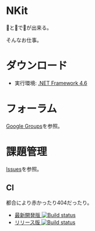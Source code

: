 # NKit

💩と💩で💩が出来る。

そんなお仕事。


# ダウンロード

 * 実行環境: [.NET Framework 4.6](https://www.microsoft.com/ja-jp/download/details.aspx?id=48130)


# フォーラム

[Google Groups](https://groups.google.com/d/forum/nkit-forum)を参照。


# 課題管理

[Issues](https://bitbucket.org/sk_0520/nkit/issues)を参照。


## CI

都合により赤かったり404だったり。

 * [最新開発版 ![Build status](https://ci.appveyor.com/api/projects/status/6qpnilbs1cbch2c7?svg=true)](https://ci.appveyor.com/project/sk_0520/nkit-fat42)
 * [リリース版 ![Build status](https://ci.appveyor.com/api/projects/status/76dq8jftx4jl6onf/branch/master?svg=true)](https://ci.appveyor.com/project/sk_0520/nkit-q5jv9/branch/master)

